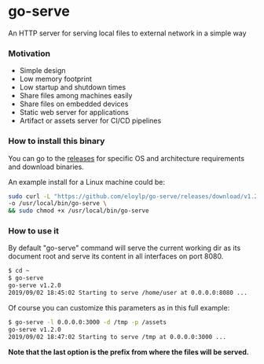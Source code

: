 # go-serve

An HTTP server for serving local files to external network in a simple way

### Motivation

- Simple design
- Low memory footprint
- Low startup and shutdown times
- Share files among machines easily
- Share files on embedded devices
- Static web server for applications
- Artifact or assets server for CI/CD pipelines

### How to install this binary

You can go to the [releases](https://github.com/eloylp/go-serve/releases/latest) for specific OS and 
architecture requirements and download binaries.

An example install for a Linux machine could be:
```bash
sudo curl -L "https://github.com/eloylp/go-serve/releases/download/v1.2.0/go-serve_1.2.0_Linux_x86_64" \
-o /usr/local/bin/go-serve \
&& sudo chmod +x /usr/local/bin/go-serve
```

### How to use it

By default "go-serve" command will serve the current working dir as 
its document root and serve its content in all interfaces on port 8080.

```bash
$ cd ~
$ go-serve
go-serve v1.2.0
2019/09/02 18:45:02 Starting to serve /home/user at 0.0.0.0:8080 ...
```

Of course you can customize this parameters as in this full example:
```bash
$ go-serve -l 0.0.0.0:3000 -d /tmp -p /assets
go-serve v1.2.0
2019/09/02 18:47:02 Starting to serve /tmp at 0.0.0.0:3000 ...
```
**Note that the last option is the prefix from where the files will be served.**